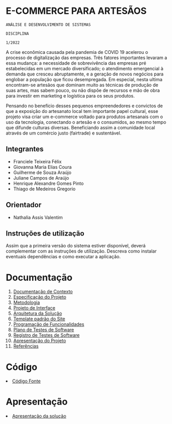 # E-COMMERCE PARA ARTESÃOS

`ANÁLISE E DESENVOLVIMENTO DE SISTEMAS`

`DISCIPLINA`

`1/2022`

A crise econômica causada pela pandemia de COVID 19 acelerou o processo de digitalização das empresas. Três fatores importantes levaram a essa mudança: a necessidade de sobrevivência das empresas pré estabelecidas em um mercado diversificado; o atendimento emergencial à demanda que cresceu abruptamente, e a geração de novos negócios para englobar a população que ficou desempregada. Em especial, nesta ultima encontram-se artesãos que dominam muito as técnicas de produção de suas artes, mas sabem pouco, ou não dispõe de recursos e mão de obra para investir em marketing e logística para os seus produtos.

Pensando no benefício desses pequenos empreendedores e convictos de que a exposição do artesanato local tem importante papel cultural, esse projeto visa criar um e-commerce voltado para produtos artesanais com o uso da tecnologia, conectando o artesão e o consumidos, ao mesmo tempo que difunde culturas diversas. Beneficiando assim a comunidade local através de um comércio justo (fairtrade) e sustentável.

## Integrantes

* Franciele Teixeira Félix
* Giovanna Maria Elias Coura
* Guilherme de Souza Araújo
* Juliane Campos de Araújo
* Henrique Alexandre Gomes Pinto
* Thiago de Medeiros Gregorio

## Orientador

* Nathalia Assis Valentim

## Instruções de utilização

Assim que a primeira versão do sistema estiver disponível, deverá complementar com as instruções de utilização. Descreva como instalar eventuais dependências e como executar a aplicação.

# Documentação

<ol>
<li><a href="docs/01-Documentação de Contexto.md"> Documentação de Contexto</a></li>
<li><a href="docs/02-Especificação do Projeto.md"> Especificação do Projeto</a></li>
<li><a href="docs/03-Metodologia.md"> Metodologia</a></li>
<li><a href="docs/04-Projeto de Interface.md"> Projeto de Interface</a></li>
<li><a href="docs/05-Arquitetura da Solução.md"> Arquitetura da Solução</a></li>
<li><a href="docs/06-Template padrão do Site.md"> Template padrão do Site</a></li>
<li><a href="docs/07-Programação de Funcionalidades.md"> Programação de Funcionalidades</a></li>
<li><a href="docs/08-Plano de Testes de Software.md"> Plano de Testes de Software</a></li>
<li><a href="docs/09-Registro de Testes de Software.md"> Registro de Testes de Software</a></li>
<li><a href="docs/10-Apresentação do Projeto.md"> Apresentação do Projeto</a></li>
<li><a href="docs/11-Referências.md"> Referências</a></li>
</ol>

# Código

<li><a href="src/README.md"> Código Fonte</a></li>

# Apresentação

<li><a href="presentation/README.md"> Apresentação da solução</a></li>
